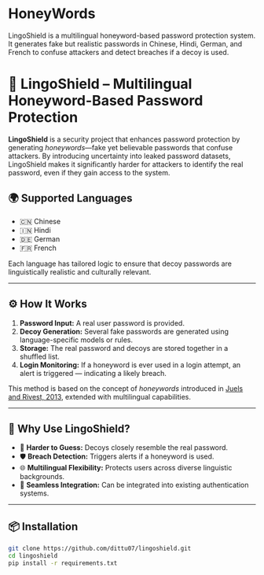 # HoneyWords
LingoShield is a multilingual honeyword-based password protection system. It generates fake but realistic passwords in Chinese, Hindi, German, and French to confuse attackers and detect breaches if a decoy is used.

# 🔐 LingoShield – Multilingual Honeyword-Based Password Protection

**LingoShield** is a security project that enhances password protection by generating *honeywords*—fake yet believable passwords that confuse attackers. By introducing uncertainty into leaked password datasets, LingoShield makes it significantly harder for attackers to identify the real password, even if they gain access to the system.

## 🌍 Supported Languages
- 🇨🇳 Chinese
- 🇮🇳 Hindi
- 🇩🇪 German
- 🇫🇷 French

Each language has tailored logic to ensure that decoy passwords are linguistically realistic and culturally relevant.

---

## ⚙️ How It Works

1. **Password Input:** A real user password is provided.
2. **Decoy Generation:** Several fake passwords are generated using language-specific models or rules.
3. **Storage:** The real password and decoys are stored together in a shuffled list.
4. **Login Monitoring:** If a honeyword is ever used in a login attempt, an alert is triggered — indicating a likely breach.

This method is based on the concept of *honeywords* introduced in [Juels and Rivest, 2013](https://people.csail.mit.edu/rivest/pubs/JR13.pdf), extended with multilingual capabilities.

---

## 🎯 Why Use LingoShield?

- 🧠 **Harder to Guess:** Decoys closely resemble the real password.
- 🛡️ **Breach Detection:** Triggers alerts if a honeyword is used.
- 🌐 **Multilingual Flexibility:** Protects users across diverse linguistic backgrounds.
- 🔄 **Seamless Integration:** Can be integrated into existing authentication systems.

---

## 📦 Installation

```bash
git clone https://github.com/dittu07/lingoshield.git
cd lingoshield
pip install -r requirements.txt

